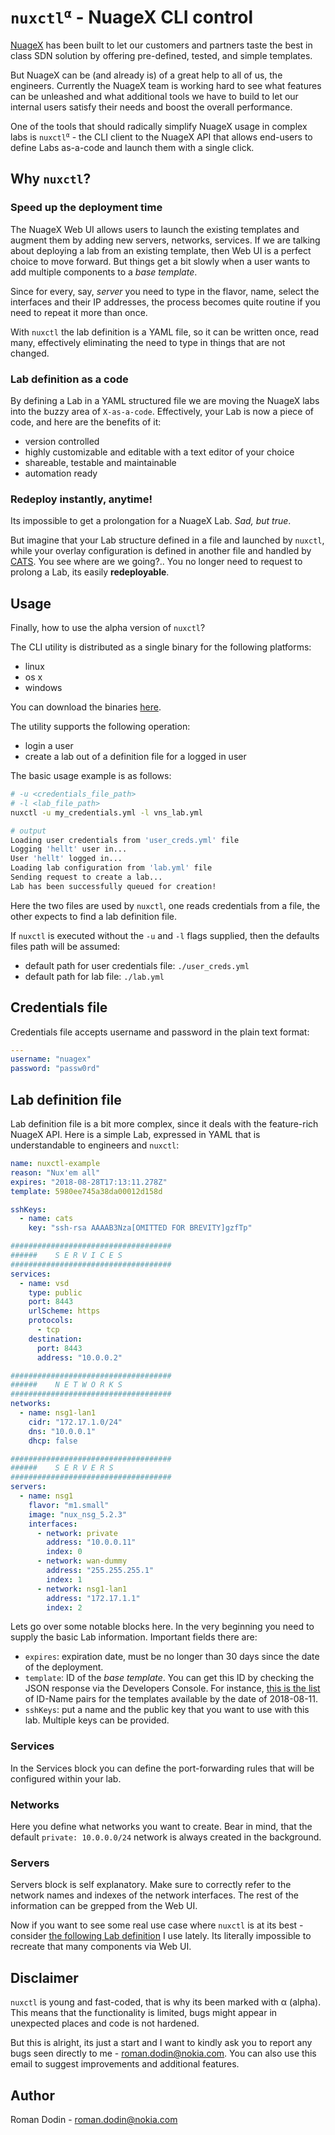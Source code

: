 # <code>nuxctl<sup>&alpha;</sup></code> - NuageX CLI control
[NuageX](https://nuagex.io) has been built to let our customers and partners taste the best in class SDN solution by offering pre-defined, tested, and simple templates.

But NuageX can be (and already is) of a great help to all of us, the engineers. Currently the NuageX team is working hard to see what features can be unleashed and what additional tools we have to build to let our internal users satisfy their needs and boost the overall performance.

One of the tools that should radically simplify NuageX usage in complex labs is <code>nuxctl<sup>&alpha;</sup></code> - the CLI client to the NuageX API that allows end-users to define Labs as-a-code and launch them with a single click.

## Why `nuxctl`?
### Speed up the deployment time
The NuageX Web UI allows users to launch the existing templates and augment them by adding new servers, networks, services. If we are talking about deploying a lab from an existing template, then Web UI is a perfect choice to move forward. But things get a bit slowly when a user wants to add multiple components to a _base template_.

Since for every, say, _server_ you need to type in the flavor, name, select the interfaces and their IP addresses, the process becomes quite routine if you need to repeat it more than once.

With `nuxctl` the lab definition is a YAML file, so it can be written once, read many, effectively eliminating the need to type in things that are not changed.

### Lab definition as a code
By defining a Lab in a YAML structured file we are moving the NuageX labs into the buzzy area of `X-as-a-code`. Effectively, your Lab is now a piece of code, and here are the benefits of it:

* version controlled
* highly customizable and editable with a text editor of your choice
* shareable, testable and maintainable
* automation ready

### Redeploy instantly, anytime!
Its impossible to get a prolongation for a NuageX Lab. _Sad, but true_.

But imagine that your Lab structure defined in a file and launched by `nuxctl`, while your overlay configuration is defined in another file and handled by [CATS](http://cats-docs.nuageteam.net). You see where are we going?.. You no longer need to request to prolong a Lab, its easily **redeployable**.

## Usage
Finally, how to use the alpha version of `nuxctl`?

The CLI utility is distributed as a single binary for the following platforms:

* linux
* os x
* windows

You can download the binaries [here](https://nokia-my.sharepoint.com/:f:/p/roman_dodin/ErXXISWPmkpAo3Er3Qls5ksBie4OosAyP45Dt6GCVOv44g?e=BQyY1i).

The utility supports the following operation:
* login a user
* create a lab out of a definition file for a logged in user

The basic usage example is as follows:

```bash
# -u <credentials_file_path>
# -l <lab_file_path>
nuxctl -u my_credentials.yml -l vns_lab.yml

# output
Loading user credentials from 'user_creds.yml' file
Logging 'hellt' user in...
User 'hellt' logged in...
Loading lab configuration from 'lab.yml' file
Sending request to create a lab...
Lab has been successfully queued for creation!
```

Here the two files are used by `nuxctl`, one reads credentials from a file, the other expects to find a lab definition file.

If `nuxctl` is executed without the `-u` and `-l` flags supplied, then the defaults files path will be assumed:

* default path for user credentials file: `./user_creds.yml`
* default path for lab file: `./lab.yml`

## Credentials file
Credentials file accepts username and password in the plain text format:
```yml
---
username: "nuagex"
password: "passw0rd"
```

## Lab definition file
Lab definition file is a bit more complex, since it deals with the feature-rich NuageX API.
Here is a simple Lab, expressed in YAML that is understandable to engineers and `nuxctl`:

```yml
name: nuxctl-example
reason: "Nux'em all"
expires: "2018-08-28T17:13:11.278Z"
template: 5980ee745a38da00012d158d

sshKeys:
  - name: cats
    key: "ssh-rsa AAAAB3Nza[OMITTED FOR BREVITY]gzfTp"

####################################
######    S E R V I C E S
####################################
services:
  - name: vsd
    type: public
    port: 8443
    urlScheme: https
    protocols:
      - tcp
    destination:
      port: 8443
      address: "10.0.0.2"

####################################
######    N E T W O R K S
####################################
networks:
  - name: nsg1-lan1
    cidr: "172.17.1.0/24"
    dns: "10.0.0.1"
    dhcp: false

####################################
######    S E R V E R S
####################################
servers:
  - name: nsg1
    flavor: "m1.small"
    image: "nux_nsg_5.2.3"
    interfaces:
      - network: private
        address: "10.0.0.11"
        index: 0
      - network: wan-dummy
        address: "255.255.255.1"
        index: 1
      - network: nsg1-lan1
        address: "172.17.1.1"
        index: 2
```

Lets go over some notable blocks here. In the very beginning you need to supply the basic Lab information. Important fields there are:

* `expires`: expiration date, must be no longer than 30 days since the date of the deployment.
* `template`: ID of the _base template_. You can get this ID by checking the JSON response via the Developers Console. For instance, [this is the list](https://pastebin.com/5ZpKQcfZ) of ID-Name pairs for the templates available by the date of 2018-08-11.
* `sshKeys`: put a name and the public key that you want to use with this lab. Multiple keys can be provided.

### Services
In the Services block you can define the port-forwarding rules that will be configured within your lab.

### Networks
Here you define what networks you want to create. Bear in mind, that the default `private: 10.0.0.0/24` network is always created in the background.

### Servers
Servers block is self explanatory. Make sure to correctly refer to the network names and indexes of the network interfaces. The rest of the information can be grepped from the Web UI.

Now if you want to see some real use case where `nuxctl` is at its best - consider [the following Lab definition](https://pastebin.com/BgDrY7N2) I use lately. Its literally impossible to recreate that many components via Web UI.

## Disclaimer
`nuxctl` is young and fast-coded, that is why its been marked with &alpha; (alpha). This means that the functionality is limited, bugs might appear in unexpected places and code is not hardened.

But this is alright, its just a start and I want to kindly ask you to report any bugs seen directly to me - roman.dodin@nokia.com. You can also use this email to suggest improvements and additional features.

## Author
Roman Dodin - roman.dodin@nokia.com